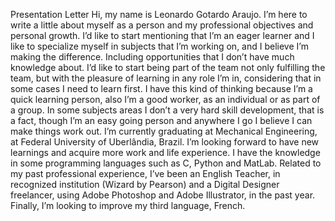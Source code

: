Presentation Letter
Hi, my name is Leonardo Gotardo Araujo. I’m here to write a little about 
myself as a person and my professional objectives and personal growth.
I’d like to start mentioning that I’m an eager learner and I like to specialize 
myself in subjects that I’m working on, and I believe I’m making the difference. 
Including opportunities that I don’t have much knowledge about. I’d like to start 
being part of the team not only fulfilling the team, but with the pleasure of learning 
in any role I’m in, considering that in some cases I need to learn first. I have this 
kind of thinking because I’m a quick learning person, also I’m a good worker, as 
an individual or as part of a group. 
In some subjects areas I don’t a very hard skill development, that is a fact, 
though I’m an easy going person and anywhere I go I believe I can make things 
work out.
I’m currently graduating at Mechanical Engineering, at Federal University 
of Uberlândia, Brazil. I’m looking forward to have new learnings and acquire more 
work and life experience. I have the knowledge in some programming languages 
such as C, Python and MatLab. Related to my past professional experience, I’ve 
been an English Teacher, in recognized institution (Wizard by Pearson) and a 
Digital Designer freelancer, using Adobe Photoshop and Adobe Illustrator, in the 
past year. Finally, I’m looking to improve my third language, French.
